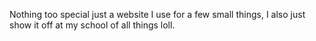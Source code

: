 Nothing too special just a website I use for a few small things, I also just show it off at my school of all things loll.
